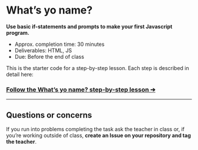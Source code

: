 # What’s yo name?

**Use basic if-statements and prompts to make your first Javascript program.**

- Approx. completion time: 30 minutes
- Deliverables: HTML, JS
- Due: Before the end of class

This is the starter code for a step-by-step lesson. Each step is described in detail here:

### [**Follow the What’s yo name? step-by-step lesson ➔**](https://learn-the-web.algonquindesign.ca/courses/javascript/whats-yo-name/)

---

## Questions or concerns

If you run into problems completing the task ask the teacher in class or, if you’re working outside of class, **create an Issue on your repository and tag the teacher**.
